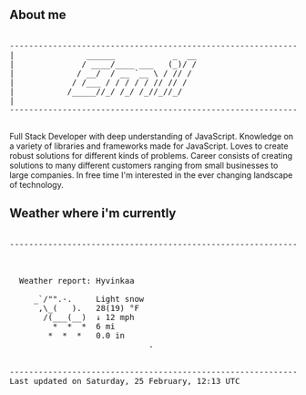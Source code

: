 ## About me

<pre>

--------------------------------------------------------------------------------------
|			    ______            _  __
|			   / ____/____ ___   (_)/ /
|			  / __/  / __ `__ \ / // / 
|			 / /___ / / / / / // // /  
|			/_____//_/ /_/ /_//_//_/   
|                           
--------------------------------------------------------------------------------------

</pre>

Full Stack Developer with deep understanding of JavaScript. Knowledge on a variety of libraries and frameworks made for JavaScript. Loves to create robust solutions for different kinds of problems. Career consists of creating solutions to many different customers ranging from small businesses to large companies. In free time I'm interested in the ever changing landscape of technology. 



## Weather where i'm currently  

<pre>

--------------------------------------------------------------------------------------


 
  Weather report: Hyvinkaa  
    
     _`/"".-.     Light snow  
      ,\_(   ).   28(19) °F  
       /(___(__)  ↓ 12 mph  
         *  *  *  6 mi  
        *  *  *   0.0 in  
                             .


--------------------------------------------------------------------------------------
Last updated on Saturday, 25 February, 12:13 UTC
</pre>
